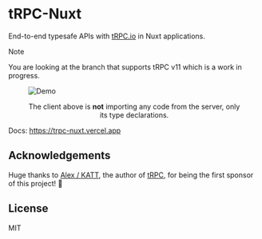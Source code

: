 # tRPC-Nuxt

End-to-end typesafe APIs with [tRPC.io](https://trpc.io/) in Nuxt applications.

> [!NOTE]
> You are looking at the branch that supports tRPC v11 which is a work in progress.

<p align="center">
  <figure>
    <img src="https://i.imgur.com/3AZlBZH.gif" alt="Demo" />
    <figcaption>
      <p align="center">
        The client above is <strong>not</strong> importing any code from the server, only its type declarations.
      </p>
    </figcaption>
  </figure>
</p>

Docs: https://trpc-nuxt.vercel.app

## Acknowledgements

Huge thanks to [Alex / KATT](https://github.com/KATT), the author of [tRPC](https://trpc.io/), for being the first sponsor of this project! 🎉

## License

MIT
